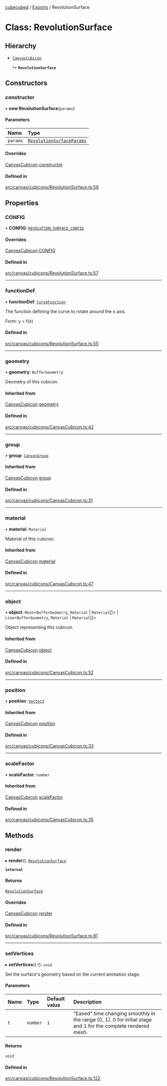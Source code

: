 [cubecubed](/reference/README.md) / [Exports](/reference/modules.md) / RevolutionSurface

# Class: RevolutionSurface

## Hierarchy

- [`CanvasCubicon`](/reference/classes/CanvasCubicon.md)

  ↳ **`RevolutionSurface`**

## Constructors

### constructor

• **new RevolutionSurface**(`params`)

#### Parameters

| Name | Type |
| :------ | :------ |
| `params` | [`RevolutionSurfaceParams`](/reference/interfaces/RevolutionSurfaceParams.md) |

#### Overrides

[CanvasCubicon](/reference/classes/CanvasCubicon.md).[constructor](/reference/classes/CanvasCubicon.md#constructor)

#### Defined in

[src/canvas/cubicons/RevolutionSurface.ts:59](https://github.com/imaphatduc/cubecubed/blob/0c47e8e/src/canvas/cubicons/RevolutionSurface.ts#L59)

## Properties

### CONFIG

• **CONFIG**: [`REVOLUTION_SURFACE_CONFIG`](/reference/interfaces/REVOLUTION_SURFACE_CONFIG.md)

#### Overrides

[CanvasCubicon](/reference/classes/CanvasCubicon.md).[CONFIG](/reference/classes/CanvasCubicon.md#config)

#### Defined in

[src/canvas/cubicons/RevolutionSurface.ts:57](https://github.com/imaphatduc/cubecubed/blob/0c47e8e/src/canvas/cubicons/RevolutionSurface.ts#L57)

___

### functionDef

• **functionDef**: [`CurveFunction`](/reference/types/CurveFunction.md)

The function defining the curve to rotate around the x axis.

Form: y = f(x)

#### Defined in

[src/canvas/cubicons/RevolutionSurface.ts:55](https://github.com/imaphatduc/cubecubed/blob/0c47e8e/src/canvas/cubicons/RevolutionSurface.ts#L55)

___

### geometry

• **geometry**: `BufferGeometry`

Geometry of this cubicon.

#### Inherited from

[CanvasCubicon](/reference/classes/CanvasCubicon.md).[geometry](/reference/classes/CanvasCubicon.md#geometry)

#### Defined in

[src/canvas/cubicons/CanvasCubicon.ts:42](https://github.com/imaphatduc/cubecubed/blob/0c47e8e/src/canvas/cubicons/CanvasCubicon.ts#L42)

___

### group

• **group**: [`CanvasGroup`](/reference/classes/CanvasGroup.md)

#### Inherited from

[CanvasCubicon](/reference/classes/CanvasCubicon.md).[group](/reference/classes/CanvasCubicon.md#group)

#### Defined in

[src/canvas/cubicons/CanvasCubicon.ts:31](https://github.com/imaphatduc/cubecubed/blob/0c47e8e/src/canvas/cubicons/CanvasCubicon.ts#L31)

___

### material

• **material**: `Material`

Material of this cubicon.

#### Inherited from

[CanvasCubicon](/reference/classes/CanvasCubicon.md).[material](/reference/classes/CanvasCubicon.md#material)

#### Defined in

[src/canvas/cubicons/CanvasCubicon.ts:47](https://github.com/imaphatduc/cubecubed/blob/0c47e8e/src/canvas/cubicons/CanvasCubicon.ts#L47)

___

### object

• **object**: `Mesh`<`BufferGeometry`, `Material` \| `Material`[]\> \| `Line`<`BufferGeometry`, `Material` \| `Material`[]\>

Object representing this cubicon.

#### Inherited from

[CanvasCubicon](/reference/classes/CanvasCubicon.md).[object](/reference/classes/CanvasCubicon.md#object)

#### Defined in

[src/canvas/cubicons/CanvasCubicon.ts:52](https://github.com/imaphatduc/cubecubed/blob/0c47e8e/src/canvas/cubicons/CanvasCubicon.ts#L52)

___

### position

• **position**: [`Vector3`](/reference/classes/Vector3.md)

#### Inherited from

[CanvasCubicon](/reference/classes/CanvasCubicon.md).[position](/reference/classes/CanvasCubicon.md#position)

#### Defined in

[src/canvas/cubicons/CanvasCubicon.ts:33](https://github.com/imaphatduc/cubecubed/blob/0c47e8e/src/canvas/cubicons/CanvasCubicon.ts#L33)

___

### scaleFactor

• **scaleFactor**: `number`

#### Inherited from

[CanvasCubicon](/reference/classes/CanvasCubicon.md).[scaleFactor](/reference/classes/CanvasCubicon.md#scalefactor)

#### Defined in

[src/canvas/cubicons/CanvasCubicon.ts:35](https://github.com/imaphatduc/cubecubed/blob/0c47e8e/src/canvas/cubicons/CanvasCubicon.ts#L35)

## Methods

### render

▸ **render**(): [`RevolutionSurface`](/reference/classes/RevolutionSurface.md)

**`internal`**

#### Returns

[`RevolutionSurface`](/reference/classes/RevolutionSurface.md)

#### Overrides

[CanvasCubicon](/reference/classes/CanvasCubicon.md).[render](/reference/classes/CanvasCubicon.md#render)

#### Defined in

[src/canvas/cubicons/RevolutionSurface.ts:81](https://github.com/imaphatduc/cubecubed/blob/0c47e8e/src/canvas/cubicons/RevolutionSurface.ts#L81)

___

### setVertices

▸ **setVertices**(`t?`): `void`

Set the surface's geometry based on the current animation stage.

#### Parameters

| Name | Type | Default value | Description |
| :------ | :------ | :------ | :------ |
| `t` | `number` | `1` | "Eased" time changing smoothly in the range [0, 1]. 0 for initial stage and 1 for the complete rendered mesh. |

#### Returns

`void`

#### Defined in

[src/canvas/cubicons/RevolutionSurface.ts:122](https://github.com/imaphatduc/cubecubed/blob/0c47e8e/src/canvas/cubicons/RevolutionSurface.ts#L122)
